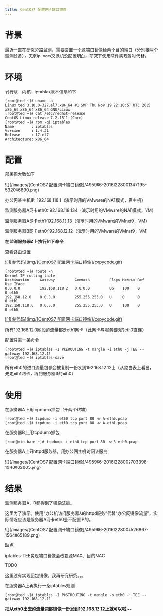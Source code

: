 ```yaml
---
title: CentOS7 配置网卡端口镜像
---
```


# 背景

最近一直在研究旁路监测，需要设置一个源端口镜像给两个目的端口（分别接两个监测设备），无奈ip-com交换机没配置明白，研究下使用软件实现暂时代替。

 

# 环境

发行版、内核、iptables版本信息如下

```
[root@ted ~]# uname -a
Linux ted 3.10.0-327.el7.x86_64 #1 SMP Thu Nov 19 22:10:57 UTC 2015 x86_64 x86_64 x86_64 GNU/Linux
[root@ted ~]# cat /etc/redhat-release 
CentOS Linux release 7.2.1511 (Core) 
[root@ted ~]# rpm -qi iptables
Name        : iptables
Version     : 1.4.21
Release     : 17.el7
Architecture: x86_64
```

 

# 配置

部署图大致如下

![](/images/[CentOS7 配置网卡端口镜像]/495966-20161228001347195-532046690.png)

办公网某主机IP: 192.168.118.1（演示时用的VMware的NAT模式，宿主机）

监测服务器A网卡eth0:192.168.118.134（演示时用的VMware的NAT模式，VM）

监测服务器A网卡eth1:192.168.12.13（演示时用的VMware的VMnet9，VM）

监测服务器B网卡eth0:192.168.12.12（演示时用的VMware的VMnet9，VM）

 

 

**在监测服务器A上执行如下命令**

查看路由设置

[![复制代码](img/[CentOS7 配置网卡端口镜像]/copycode.gif)](javascript:void(0);)

```
[root@ted ~]# route -n
Kernel IP routing table
Destination     Gateway         Genmask         Flags Metric Ref    Use Iface
0.0.0.0         192.168.118.2   0.0.0.0         UG    100    0        0 eth0
192.168.12.0    0.0.0.0         255.255.255.0   U     0      0        0 eth1
192.168.118.0   0.0.0.0         255.255.255.0   U     100    0        0 eth0
```

[![复制代码](img/[CentOS7 配置网卡端口镜像]/copycode.gif)](javascript:void(0);)

所有192.168.12.0网段的流量都走eth1网卡（此网卡与服务器B的eth0直连）

 

配置只需一条命令

```
[root@ted ~]# iptables -I PREROUTING -t mangle -i eth0 -j TEE --gateway 192.168.12.12
[root@ted ~]# iptables-save
```

所有eth0的进口流量包都会被复制一份发到192.168.12.12上（从路由表上看出，先走eth1网卡，再到服务器B的eth0）

 

# 使用

在服务器A上用tcpdump抓包（开两个终端）

```
[root@ted ~]# tcpdump -i eth0 tcp port 80 -w A-eth0.pcap
[root@ted ~]# tcpdump -i eth0 tcp port 80 -w A-eth1.pcap
```

 

在服务器B上用tcpdump抓包

```
[root@min-base ~]# tcpdump -i eth0 tcp port 80 -w B-eth0.pcap
```

 

 在服务器A上开httpd服务器，用办公网主机访问该服务

![](/images/[CentOS7 配置网卡端口镜像]/495966-20161228002703398-1948062865.png)

 

# 结果

监测服务器A、B都得到了镜像流量。

这里为了演示，使用“办公机访问服务器A的httpd服务”代替“办公网镜像流量”，实际情况应该是服务器A网卡eth0是不配置IP的。

![](/images/[CentOS7 配置网卡端口镜像]/495966-20161228004526867-1564865189.png)

 

 

缺点

iptables-TEE实现端口镜像会改变源MAC、目的MAC

TODO

这里没有实现回包镜像，我再研究研究。。。

在服务器A上再执行一条iptables规则

```
[root@ted ~]# iptables -I POSTROUTING -t mangle -o eth0 -j TEE --gateway 192.168.12.12
```

**把从eth0出去的流量包都镜像一份发到192.168.12.12上就可以啦~~**